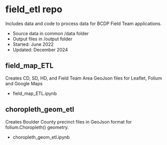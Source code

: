 # field_etl repo

Includes data and code to process data for BCDP Field Team applications.

- Source data in common /data folder
- Output files in /output folder
- Started: June 2022
- Updated: December 2024

## field_map_ETL

Creates CD, SD, HD, and Field Team Area GeoJson files for Leaflet, Folium and Google Maps

- field_map_ETL.ipynb

## choropleth_geom_etl

Creates Boulder County precinct files in GeoJson format for folium.Choropleth() geometry.

- choropleth_geom_etl.ipynb
